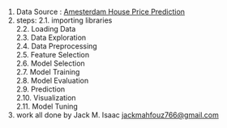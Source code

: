 1. Data Source : <a href='https://www.kaggle.com/datasets/thomasnibb/amsterdam-house-price-prediction' target='_blank'>Amesterdam House Price Prediction</a>
2. steps:
    2.1. importing libraries<br>
    2.2. Loading Data<br>
    2.3. Data Exploration<br>
    2.4. Data Preprocessing<br>
    2.5. Feature Selection<br>
    2.6. Model Selection<br>
    2.7. Model Training<br>
    2.8. Model Evaluation<br>
    2.9. Prediction<br>
    2.10. Visualization<br>
    2.11. Model Tuning<br>
3. work all done by Jack M. Isaac <a href='jackmahfouz766@gmail.com' target='_blank'>jackmahfouz766@gmail.com </a>
